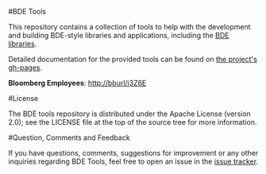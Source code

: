#BDE Tools

This repository contains a collection of tools to help with the development and
building BDE-style libraries and applications, including the
[BDE libraries](https://github.com/bloomberg/bde).

Detailed documentation for the provided tools can be found on
[the project's gh-pages](https://bloomberg.github.io/bde-tools).

**Bloomberg Employees**: [http://bburl/i3Z6E](http://bburl/i3Z6E)

#License

The BDE tools repository is distributed under the Apache License (version 2.0);
see the LICENSE file at the top of the source tree for more information.

#Question, Comments and Feedback

If you have questions, comments, suggestions for improvement or any other
inquiries regarding BDE Tools, feel free to open an issue in the
[issue tracker](https://github.com/bloomberg/bde-tools/issues).
